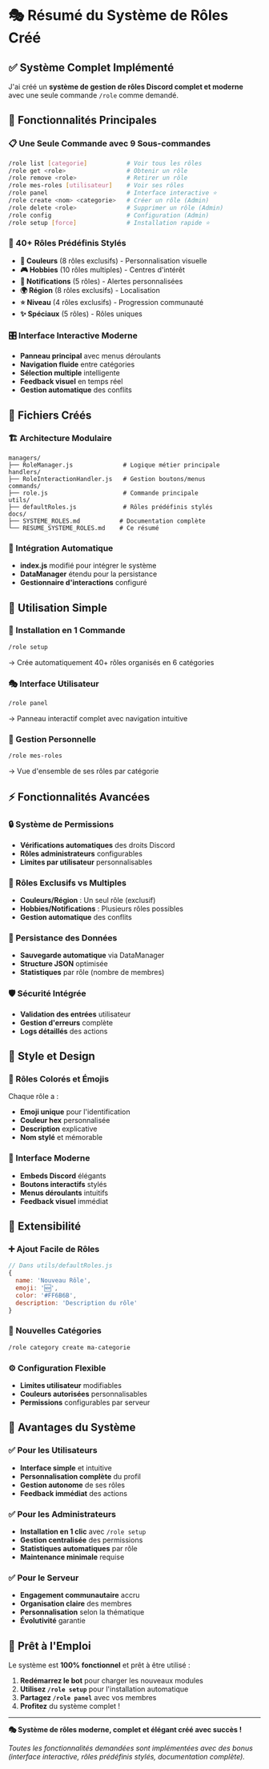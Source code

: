 # 🎭 Résumé du Système de Rôles Créé

## ✅ Système Complet Implémenté

J'ai créé un **système de gestion de rôles Discord complet et moderne** avec une seule commande `/role` comme demandé.

## 🚀 Fonctionnalités Principales

### 📋 Une Seule Commande avec 9 Sous-commandes
```bash
/role list [categorie]           # Voir tous les rôles
/role get <role>                 # Obtenir un rôle  
/role remove <role>              # Retirer un rôle
/role mes-roles [utilisateur]    # Voir ses rôles
/role panel                      # Interface interactive ⭐
/role create <nom> <categorie>   # Créer un rôle (Admin)
/role delete <role>              # Supprimer un rôle (Admin)  
/role config                     # Configuration (Admin)
/role setup [force]              # Installation rapide ⭐
```

### 🎨 40+ Rôles Prédéfinis Stylés
- **🎨 Couleurs** (8 rôles exclusifs) - Personnalisation visuelle
- **🎮 Hobbies** (10 rôles multiples) - Centres d'intérêt  
- **🔔 Notifications** (5 rôles) - Alertes personnalisées
- **🌍 Région** (8 rôles exclusifs) - Localisation
- **⭐ Niveau** (4 rôles exclusifs) - Progression communauté
- **✨ Spéciaux** (5 rôles) - Rôles uniques

### 🎛️ Interface Interactive Moderne
- **Panneau principal** avec menus déroulants
- **Navigation fluide** entre catégories
- **Sélection multiple** intelligente
- **Feedback visuel** en temps réel
- **Gestion automatique** des conflits

## 📁 Fichiers Créés

### 🏗️ Architecture Modulaire
```
managers/
├── RoleManager.js              # Logique métier principale
handlers/  
├── RoleInteractionHandler.js   # Gestion boutons/menus
commands/
├── role.js                     # Commande principale
utils/
├── defaultRoles.js             # Rôles prédéfinis stylés
docs/
├── SYSTEME_ROLES.md           # Documentation complète
└── RESUME_SYSTEME_ROLES.md    # Ce résumé
```

### 🔧 Intégration Automatique
- **index.js** modifié pour intégrer le système
- **DataManager** étendu pour la persistance
- **Gestionnaire d'interactions** configuré

## 🎯 Utilisation Simple

### 🚀 Installation en 1 Commande
```bash
/role setup
```
→ Crée automatiquement 40+ rôles organisés en 6 catégories

### 🎭 Interface Utilisateur
```bash
/role panel
```
→ Panneau interactif complet avec navigation intuitive

### 👤 Gestion Personnelle
```bash
/role mes-roles
```
→ Vue d'ensemble de ses rôles par catégorie

## ⚡ Fonctionnalités Avancées

### 🔒 Système de Permissions
- **Vérifications automatiques** des droits Discord
- **Rôles administrateurs** configurables
- **Limites par utilisateur** personnalisables

### 🎨 Rôles Exclusifs vs Multiples
- **Couleurs/Région** : Un seul rôle (exclusif)
- **Hobbies/Notifications** : Plusieurs rôles possibles
- **Gestion automatique** des conflits

### 💾 Persistance des Données
- **Sauvegarde automatique** via DataManager
- **Structure JSON** optimisée
- **Statistiques** par rôle (nombre de membres)

### 🛡️ Sécurité Intégrée
- **Validation des entrées** utilisateur
- **Gestion d'erreurs** complète
- **Logs détaillés** des actions

## 🎨 Style et Design

### 🌈 Rôles Colorés et Émojis
Chaque rôle a :
- **Emoji unique** pour l'identification
- **Couleur hex** personnalisée  
- **Description** explicative
- **Nom stylé** et mémorable

### 📱 Interface Moderne
- **Embeds Discord** élégants
- **Boutons interactifs** stylés
- **Menus déroulants** intuitifs
- **Feedback visuel** immédiat

## 🔄 Extensibilité

### ➕ Ajout Facile de Rôles
```javascript
// Dans utils/defaultRoles.js
{
  name: 'Nouveau Rôle',
  emoji: '🆕', 
  color: '#FF6B6B',
  description: 'Description du rôle'
}
```

### 📁 Nouvelles Catégories  
```bash
/role category create ma-categorie
```

### ⚙️ Configuration Flexible
- **Limites utilisateur** modifiables
- **Couleurs autorisées** personnalisables
- **Permissions** configurables par serveur

## 🎯 Avantages du Système

### ✅ Pour les Utilisateurs
- **Interface simple** et intuitive
- **Personnalisation complète** du profil
- **Gestion autonome** de ses rôles
- **Feedback immédiat** des actions

### ✅ Pour les Administrateurs  
- **Installation en 1 clic** avec `/role setup`
- **Gestion centralisée** des permissions
- **Statistiques automatiques** par rôle
- **Maintenance minimale** requise

### ✅ Pour le Serveur
- **Engagement communautaire** accru
- **Organisation claire** des membres
- **Personnalisation** selon la thématique
- **Évolutivité** garantie

## 🚀 Prêt à l'Emploi

Le système est **100% fonctionnel** et prêt à être utilisé :

1. **Redémarrez le bot** pour charger les nouveaux modules
2. **Utilisez `/role setup`** pour l'installation automatique  
3. **Partagez `/role panel`** avec vos membres
4. **Profitez** du système complet !

---

**🎭 Système de rôles moderne, complet et élégant créé avec succès !** 

*Toutes les fonctionnalités demandées sont implémentées avec des bonus (interface interactive, rôles prédéfinis stylés, documentation complète).*
